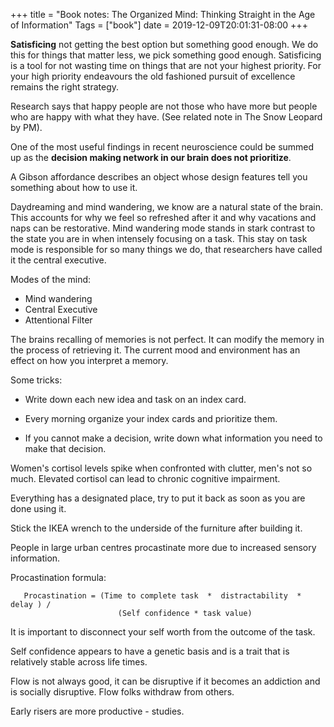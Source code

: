 +++
title = "Book notes: The Organized Mind: Thinking Straight in the Age of Information"
Tags = ["book"]
date = 2019-12-09T20:01:31-08:00
+++

**Satisficing**  not getting the best option but something good enough. We do this for things that matter less, we pick something good enough. Satisficing is a tool for not 
wasting time on things that are not your highest priority. For your high priority
endeavours the old fashioned pursuit of excellence remains the right strategy.


Research says that happy people are not those who have more but people who are happy 
with what they have. (See related note in The Snow Leopard by PM).


One of the most useful findings in recent neuroscience could be summed up as the
**decision making network in our brain does not prioritize**.


A Gibson affordance describes an object whose design features tell you something
about how to use it.


Daydreaming and mind wandering, we know are a natural state of the brain. This accounts
for why we feel so refreshed after it and why vacations and naps can be restorative.
Mind wandering mode stands in stark contrast to the state you are in when intensely
focusing on a task. This stay on task mode is responsible for so many things we
do, that researchers have called it the central executive.


Modes of the mind:

* Mind wandering
* Central Executive
* Attentional Filter

The brains recalling of memories is not perfect. It can modify the memory in the
process of retrieving it. The current mood and environment has an effect on how
you interpret a memory.

Some tricks:

* Write down each new idea and task on an index card.
* Every morning organize your index cards and prioritize them.

* If you cannot make a decision, write down what information you need to make 
  that decision.


Women's cortisol levels spike when confronted with clutter, men's not so much.
Elevated cortisol can lead to chronic cognitive impairment.


Everything has a designated place, try to put it back as soon as you are done 
using it.


Stick the IKEA wrench to the underside of the furniture after building it.

People in large urban centres procastinate more due to increased sensory information.


Procastination formula:

```
   Procastination = (Time to complete task  *  distractability  *  delay ) /
                        (Self confidence * task value)

```


It is important to disconnect your self worth from the outcome of the task.



Self confidence appears to have a genetic basis and is a trait that is relatively
stable across life times.


Flow is not always good, it can be disruptive if it becomes an addiction
and is socially disruptive. Flow folks withdraw from others.


Early risers are more productive - studies.
